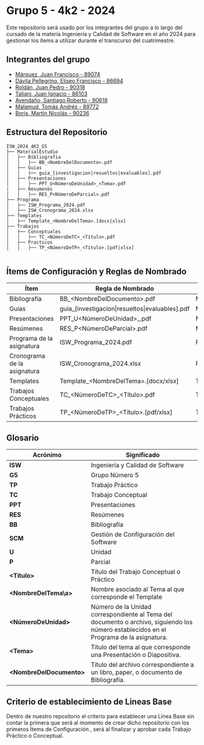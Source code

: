 # Grupo 5 - 4k2 - 2024

Este repositorio será usado por los integrantes del grupo a lo largo del cursado de la materia Ingeniería y Calidad de Software en el año 2024 para gestionar los ítems a utilizar durante el transcurso del cuatrimestre.



## Integrantes del grupo



- [Márquez, Juan Francisco - 89074](https://github.com/juanfmarquez)
- [Dávila Pellegrino, Eliseo Francisco - 86694](https://github.com/eliseodavila)
- [Roldán, Juan Pedro - 90318](https://github.com/juanro03)
- [Taliani, Juan Ignacio - 86103](https://github.com/JuanIgnacioTaliani)
- [Avendaño, Santiago Roberto - 90618](https://github.com/Santi-Avendano)
- [Malamud, Tomás Andrés - 89772](https://github.com/TomiMalamud)
- [Boris, Martín Nicolás - 90236](https://github.com/Mart2202)




## Estructura del Repositorio



```
ISW_2024_4K2_G5
├── MaterialEstudio
│   ├── Bibliografia
│   │   ├── BB_<NombreDelDocumento>.pdf
│   ├── Guias
│   │   ├── guia_[investigacion|resueltos|evaluables].pdf
│   ├── Presentaciones
│   │   ├── PPT_U<NúmeroDeUnidad>_<Tema>.pdf
|   ├── Resumenes
|   |   ├── RES_P<NúmeroDeParcial>.pdf
├── Programa
│   ├── ISW_Programa_2024.pdf
│   ├── ISW_Cronograma_2024.xlsx
├── Templates
│   ├── Template_<NombreDelTema>.[docx|xlsx]
├── Trabajos
│   ├── Conceptuales
│   │   ├── TC_<NúmeroDeTC>_<Título>.pdf
│   ├── Practicos
│   │   ├── TP_<NúmeroDeTP>_<Título>.[pdf|xlsx]


```



## Ítems de Configuración y Reglas de Nombrado

| Ítem                        | Regla de Nombrado                           | Ubicación |
| --------------------------- | ----------------------------------------- | ------------- |
| Bibliografía                | BB_\<NombreDelDocumento>\.pdf               | MaterialEstudio/Bibliografia/    |
| Guías                       | guia_[investigacion\|resueltos\|evaluables].pdf | MaterialEstudio/Guias/ |
| Presentaciones              | PPT_U<NúmeroDeUnidad>_<Tema>.pdf          | MaterialEstudio/Presentaciones/    |
| Resúmenes                   | RES_P<NúmeroDeParcial>.pdf                | MaterialEstudio/Resumenes/    |
| Programa de la asignatura   | ISW_Programa_2024.pdf                     | Programa/    |
| Cronograma de la asignatura | ISW_Cronograma_2024.xlsx                  | Programa/    |
| Templates                   | Template_\<NombreDelTema>\.[docx/xlsx]      | Templates/    |
| Trabajos Conceptuales       | TC_<NúmeroDeTC>_<Título>.pdf              | Trabajos/Conceptuales/    |
| Trabajos Prácticos          | TP_<NúmeroDeTP>_<Título>.[pdf/xlsx]              | Trabajos/Practicos/    |



## Glosario

| Acrónimo                | Significado                       
| ------------------- | ---------------------------------------- |
| **ISW** | Ingeniería y Calidad de Software |
| **G5** | Grupo Número 5 |
| **TP** | Trabajo Práctico |
| **TC** | Trabajo Conceptual | 
| **PPT** | Presentaciones | 
| **RES** | Resúmenes | 
| **BB** | Bibliografía | 
| **SCM** | Gestión de Configuración del Software | 
| **U** | Unidad | 
| **P** | Parcial | 
| **<Título>** | Título del Trabajo Conceptual o Práctico | 
| **\<NombreDelTema\a>** | Nombre asociado al Tema al que corresponde el Template | 
| **<NúmeroDeUnidad>** | Número de la Unidad correspondiente al Tema del documento o archivo, siguiendo los número establecidos en el Programa de la asignatura. |
| **\<Tema\>** | Título del tema al que corresponde una Presentación o Diapositiva. | 
| **\<NombreDelDocumento\>** | Título del archivo correspondiente a un libro, paper, o documento de Bibliografía. | 



## Criterio de establecimiento de Lineas Base

Dentro de nuestro repositorio el criterio para establecer una Línea Base sin contar la primera que será al momento de crear dicho repositorio con los primeros Ítems de Configuración , será al finalizar y aprobar cada Trabajo Práctico o Conceptual.
